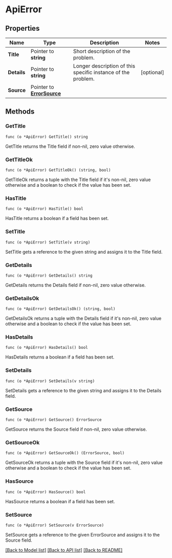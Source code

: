# ApiError

## Properties

Name | Type | Description | Notes
------------ | ------------- | ------------- | -------------
**Title** | Pointer to **string** | Short description of the problem. | 
**Details** | Pointer to **string** | Longer description of this specific instance of the problem. | [optional] 
**Source** | Pointer to [**ErrorSource**](ErrorSource.md) |  | 

## Methods

### GetTitle

`func (o *ApiError) GetTitle() string`

GetTitle returns the Title field if non-nil, zero value otherwise.

### GetTitleOk

`func (o *ApiError) GetTitleOk() (string, bool)`

GetTitleOk returns a tuple with the Title field if it's non-nil, zero value otherwise
and a boolean to check if the value has been set.

### HasTitle

`func (o *ApiError) HasTitle() bool`

HasTitle returns a boolean if a field has been set.

### SetTitle

`func (o *ApiError) SetTitle(v string)`

SetTitle gets a reference to the given string and assigns it to the Title field.

### GetDetails

`func (o *ApiError) GetDetails() string`

GetDetails returns the Details field if non-nil, zero value otherwise.

### GetDetailsOk

`func (o *ApiError) GetDetailsOk() (string, bool)`

GetDetailsOk returns a tuple with the Details field if it's non-nil, zero value otherwise
and a boolean to check if the value has been set.

### HasDetails

`func (o *ApiError) HasDetails() bool`

HasDetails returns a boolean if a field has been set.

### SetDetails

`func (o *ApiError) SetDetails(v string)`

SetDetails gets a reference to the given string and assigns it to the Details field.

### GetSource

`func (o *ApiError) GetSource() ErrorSource`

GetSource returns the Source field if non-nil, zero value otherwise.

### GetSourceOk

`func (o *ApiError) GetSourceOk() (ErrorSource, bool)`

GetSourceOk returns a tuple with the Source field if it's non-nil, zero value otherwise
and a boolean to check if the value has been set.

### HasSource

`func (o *ApiError) HasSource() bool`

HasSource returns a boolean if a field has been set.

### SetSource

`func (o *ApiError) SetSource(v ErrorSource)`

SetSource gets a reference to the given ErrorSource and assigns it to the Source field.


[[Back to Model list]](../README.md#documentation-for-models) [[Back to API list]](../README.md#documentation-for-api-endpoints) [[Back to README]](../README.md)


